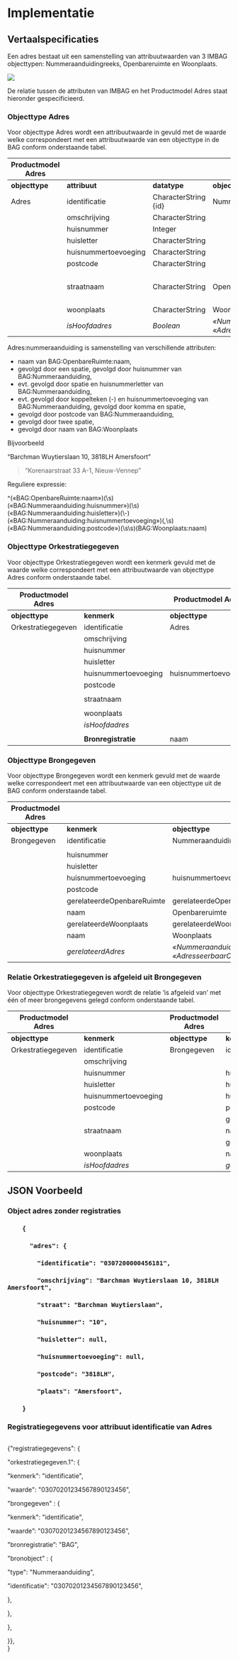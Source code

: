 # Implementatie

## Vertaalspecificaties

Een adres bestaat uit een samenstelling van attribuutwaarden van 3 IMBAG objecttypen: Nummeraanduidingreeks, Openbareruimte en Woonplaats.

![](media/23df9f803f23bc2b9d43cde4f3c49112.png)

De relatie tussen de attributen van IMBAG en het Productmodel Adres staat hieronder gespecificieerd.

### Objecttype Adres

Voor objecttype Adres wordt een attribuutwaarde in gevuld met de waarde welke correspondeert met een attribuutwaarde van een objecttype in de BAG conform onderstaande tabel.

| **Productmodel Adres** |                      |                      | **IMBAG**                                                                    |                            |                 |   |   |   |
|------------------------|----------------------|----------------------|------------------------------------------------------------------------------|----------------------------|-----------------|---|---|---|
| **objecttype**         | **attribuut**        | **datatype**         | **objecttype**                                                               | **attribuut**              | **datatype**    |   |   |   |
| Adres                  | identificatie        | CharacterString {id} | Nummeraanduiding                                                             | identificatie              | Objectnummering |   |   |   |
|                        | omschrijving         | CharacterString      |                                                                              |                            |                 |   |   |   |
|                        | huisnummer           | Integer              |                                                                              | huisnummer                 | Integer         |   |   |   |
|                        | huisletter           | CharacterString      |                                                                              | huisletter                 | AN              |   |   |   |
|                        | huisnummertoevoeging | CharacterString      |                                                                              | huisnummertoevoeging       | AN              |   |   |   |
|                        | postcode             | CharacterString      |                                                                              | postcode                   | AN              |   |   |   |
|                        |                      |                      |                                                                              | gerelateerdeOpenbareRuimte | Objectnummering |   |   |   |
|                        | straatnaam           | CharacterString      | Openbareruimte                                                               | naam                       | AN              |   |   |   |
|                        |                      |                      |                                                                              | gerelateerdeWoonplaats     | Objectnummering |   |   |   |
|                        | woonplaats           | CharacterString      | Woonplaats                                                                   | naam                       | AN              |   |   |   |
|                        | *isHoofdadres*       | *Boolean*            | *«Nummeraanduiding:identificatie» == «AdresseerbaarObject:gerelateerdAdres»* | *relatie*                  |                 |   |   |   |

Adres:nummeraanduiding is samenstelling van verschillende attributen:

-   naam van BAG:OpenbareRuimte:naam,
-   gevolgd door een spatie, gevolgd door huisnummer van BAG:Nummeraanduiding,
-   evt. gevolgd door spatie en huisnummerletter van BAG:Nummeraanduiding,
-   evt. gevolgd door koppelteken (-) en huisnummertoevoeging van BAG:Nummeraanduiding, gevolgd door komma en spatie,
-   gevolgd door postcode van BAG:Nummeraanduiding,
-   gevolgd door twee spatie,
-   gevolgd door naam van BAG:Woonplaats

Bijvoorbeeld

“Barchman Wuytierslaan 10, 3818LH Amersfoort”

>   “Korenaarstraat 33 A-1, Nieuw-Vennep”

Reguliere expressie:

\^(«BAG:OpenbareRuimte:naam»)(\\s)(«BAG:Nummeraanduiding:huisnummer»)(\\s)(«BAG:Nummeraanduiding:huisletter»)(\\-)(«BAG:Nummeraanduiding:huisnummertoevoeging»)(,\\s)(«BAG:Nummeraanduiding:postcode»)(\\s\\s)(BAG:Woonplaats:naam)

### Objecttype Orkestratiegegeven

Voor objecttype Orkestratiegegeven wordt een kenmerk gevuld met de waarde welke correspondeert met een attribuutwaarde van objecttype Adres conform onderstaande tabel.

| **Productmodel Adres** |                      | **Productmodel Adres** |                |
|------------------------|----------------------|------------------------|----------------|
| **objecttype**         | **kenmerk**          | **objecttype**         | **attribuut**  |
| Orkestratiegegeven     | identificatie        | Adres                  | identificatie  |
|                        | omschrijving         |                        | omschrijving   |
|                        | huisnummer           |                        | huisnummer     |
|                        | huisletter           |                        | huisletter     |
|                        | huisnummertoevoeging | huisnummertoevoeging   |                |
|                        | postcode             |                        | postcode       |
|                        |                      |                        |                |
|                        | straatnaam           |                        | straatnaam     |
|                        |                      |                        |                |
|                        | woonplaats           |                        | woonplaats     |
|                        | *isHoofdadres*       |                        | *isHoofdadres* |
|                        |                      |                        |                |
|                        | **Bronregistratie**  | naam                   | «BAG»          |

### Objecttype Brongegeven

Voor objecttype Brongegeven wordt een kenmerk gevuld met de waarde welke correspondeert met een attribuutwaarde van een objecttype uit de BAG conform onderstaande tabel.

| **Productmodel Adres** |                            | **IMBAG**                                                                    |               |
|------------------------|----------------------------|------------------------------------------------------------------------------|---------------|
| **objecttype**         | **kenmerk**                | **objecttype**                                                               | **attribuut** |
| Brongegeven            | identificatie              | Nummeraanduiding                                                             | identificatie |
|                        |                            |                                                                              |               |
|                        | huisnummer                 |                                                                              | huisnummer    |
|                        | huisletter                 |                                                                              | huisletter    |
|                        | huisnummertoevoeging       | huisnummertoevoeging                                                         |               |
|                        | postcode                   |                                                                              | postcode      |
|                        | gerelateerdeOpenbareRuimte | gerelateerdeOpenbareRuimte                                                   |               |
|                        | naam                       | Openbareruimte                                                               | naam          |
|                        | gerelateerdeWoonplaats     | gerelateerdeWoonplaats                                                       |               |
|                        | naam                       | Woonplaats                                                                   | naam          |
|                        | *gerelateerdAdres*         | *«Nummeraanduiding:identificatie» == «AdresseerbaarObject:gerelateerdAdres»* |               |

### Relatie Orkestratiegegeven is afgeleid uit Brongegeven

Voor objecttype Orkestratiegegeven wordt de relatie ‘is afgeleid van’ met één of meer brongegevens gelegd conform onderstaande tabel.

| **Productmodel Adres** |                      | **Productmodel Adres** |                            |
|------------------------|----------------------|------------------------|----------------------------|
| **objecttype**         | **kenmerk**          | **objecttype**         | **kenmerk**                |
| Orkestratiegegeven     | identificatie        | Brongegeven            | identificatie              |
|                        | omschrijving         |                        |                            |
|                        | huisnummer           |                        | huisnummer                 |
|                        | huisletter           |                        | huisletter                 |
|                        | huisnummertoevoeging |                        | huisnummertoevoeging       |
|                        | postcode             |                        | postcode                   |
|                        |                      |                        | gerelateerdeOpenbareRuimte |
|                        | straatnaam           |                        | naam                       |
|                        |                      |                        | gerelateerdeWoonplaats     |
|                        | woonplaats           |                        | naam                       |
|                        | *isHoofdadres*       |                        | *gerelateerdAdres*         |

## JSON Voorbeeld

### Object adres zonder registraties

### `    {`

### `      "adres": {`

### `        "identificatie": "0307200000456181",`

### `        "omschrijving": "Barchman Wuytierslaan 10, 3818LH Amersfoort",`

### `        "straat": "Barchman Wuytierslaan",`

### `        "huisnummer": "10",`

### `        "huisletter": null,`

### `        "huisnummertoevoeging": null,`

### `        "postcode": "3818LH",`

### `        "plaats": "Amersfoort",`

### `    }`

### Registratiegegevens voor attribuut identificatie van Adres

```

```

{"registratiegegevens": {

"orkestratiegegeven.1": {

"kenmerk": "identificatie",

"waarde": "03070201234567890123456",

"brongegeven" : {

"kenmerk": "identificatie",

"waarde”: "03070201234567890123456",

"bronregistratie”: "BAG",

"bronobject" : {

"type": "Nummeraanduiding",

"identificatie": "03070201234567890123456",

},

},

},

}},  
}

```
    
```
